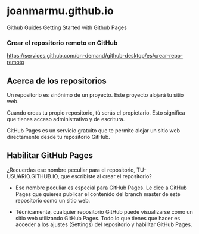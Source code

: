 # joanmarmu.github.io
Github Guides Getting Started with Github Pages

### Crear el repositorio remoto en GitHub
https://services.github.com/on-demand/github-desktop/es/crear-repo-remoto

## Acerca de los repositorios
Un repositorio es sinónimo de un proyecto. Este proyecto alojará tu sitio web.

Cuando creas tu propio repositorio, tú serás el propietario. Esto significa que tienes acceso administrativo y de escritura.

GitHub Pages es un servicio gratuito que te permite alojar un sitio web directamente desde tu repositorio GitHub.

## Habilitar GitHub Pages
¿Recuerdas ese nombre peculiar para el repositorio, TU-USUARIO.GITHUB.IO, que escribiste al crear el repositorio? 
* Ese nombre peculiar es especial para GitHub Pages. Le dice a GitHub Pages que quieres publicar el contenido del branch master
de este repositorio como un sitio web.

* Técnicamente, cualquier repositorio GitHub puede visualizarse como un sitio web utilizando GitHub Pages. Todo lo que tienes que 
hacer es acceder a los ajustes (Settings) del repositorio y habilitar GitHub Pages.
